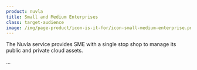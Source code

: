 ```yaml
---
product: nuvla
title: Small and Medium Enterprises
class: target-audience
image: /img/page-product/icon-is-it-for/icon-small-medium-enterprise.png
---
```

The Nuvla service provides SME with a single stop shop to manage its public and private cloud assets.  

...
